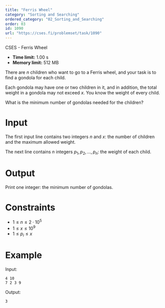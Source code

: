 ```yaml
---
title: "Ferris Wheel"
category: "Sorting and Searching"
ordered_category: "02_Sorting_and_Searching"
order: 03
id: 1090
url: "https://cses.fi/problemset/task/1090"
---
```


CSES - Ferris Wheel

  * **Time limit:** 1.00 s
  * **Memory limit:** 512 MB

There are $n$ children who want to go to a Ferris wheel, and your task is to
find a gondola for each child.

Each gondola may have one or two children in it, and in addition, the total
weight in a gondola may not exceed $x$. You know the weight of every child.

What is the minimum number of gondolas needed for the children?

# Input

The first input line contains two integers $n$ and $x$: the number of children
and the maximum allowed weight.

The next line contains $n$ integers $p_1,p_2,\ldots,p_n$: the weight of each
child.

# Output

Print one integer: the minimum number of gondolas.

# Constraints

  * $1 \le n \le 2 \cdot 10^5$
  * $1 \le x \le 10^9$
  * $1 \le p_i \le x$

# Example

Input:

    
    
    4 10
    7 2 3 9
    

Output:

    
    
    3
    

